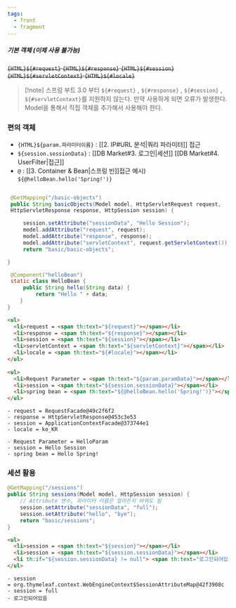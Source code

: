 ```yaml
---
tags:
  - front
  - fragment
---
```

##### 기본 객체 (이제 사용 불가능)
~~`{HTML}${#request}`
`{HTML}${#response}`
`{HTML}${#session}`
`{HTML}${#servletContext}`
`{HTML}${#locale}`~~

> [!note] 스프링 부트 3.0 부터 
`${#request}` , `${#response}` , `${#session}` , `${#servletContext}`를  지원하지 않는다. 
  만약 사용하게 되면 오류가 발생한다. 
  Model을 통해서 직접 객체를 추가해서 사용해야 한다.
  
### 편의 객체
- `{HTML}${param.파라미터이름}` : [[2. IP#URL 분석|쿼리 파라미터]] 접근
- `${session.sessionData}` : [[DB Market#3. 로그인|세션]] [[DB Market#4. UserFilter|접근]]
- `@` : [[3. Container & Bean|스프링 빈]]접근                  예시) `${@helloBean.hello('Spring!')}`

~~~java

 @GetMapping("/basic-objects")
 public String basicObjects(Model model, HttpServletRequest request,
 HttpServletResponse response, HttpSession session) {

     session.setAttribute("sessionData", "Hello Session");
     model.addAttribute("request", request);
     model.addAttribute("response", response);
     model.addAttribute("servletContext", request.getServletContext());
     return "basic/basic-objects";

}

 @Component("helloBean")
 static class HelloBean {
     public String hello(String data) {
         return "Hello " + data;
	} 
}
~~~

~~~HTML
<ul>  
  <li>request = <span th:text="${request}"></span></li>  
  <li>response = <span th:text="${response}"></span></li>  
  <li>session = <span th:text="${session}"></span></li>  
  <li>servletContext = <span th:text="${servletContext}"></span></li>  
  <li>locale = <span th:text="${#locale}"></span></li>  
</ul>  
  
<ul>  
  <li>Request Parameter = <span th:text="${param.paramData}"></span></li>  
  <li>session = <span th:text="${session.sessionData}"></span></li>  
  <li>spring bean = <span th:text="${@helloBean.hello('Spring!')}"></span></li> 
</ul>

~~~

~~~Result
- request = RequestFacade@49c2f6f2
- response = HttpServletResponse@453c3e53
- session = ApplicationContextFacade@373744e1
- locale = ko_KR

- Request Parameter = HelloParam
- session = Hello Session
- spring bean = Hello Spring!
~~~


### 세션 활용
~~~java
@GetMapping("/sessions")  
public String sessions(Model model, HttpSession session) {  
	// Attribute 변수, 파라미터 이름은 얼마든지 바꿔도 됨
    session.setAttribute("sessionData", "full");  
    session.setAttribute("hello", "bye");
    return "basic/sessions";  
}
~~~

~~~HTML
<ul>  
  <li>session = <span th:text="${session}"></span></li>  
  <li>session = <span th:text="${session.sessionData}"></span></li>  
  <li th:if="${session.sessionData} != null"> <span th:text="로그인되어있음"></span></li>  
</ul>
~~~

~~~결과
- session = org.thymeleaf.context.WebEngineContext$SessionAttributeMap@42f3908c
- session = full
- 로그인되어있음
~~~
